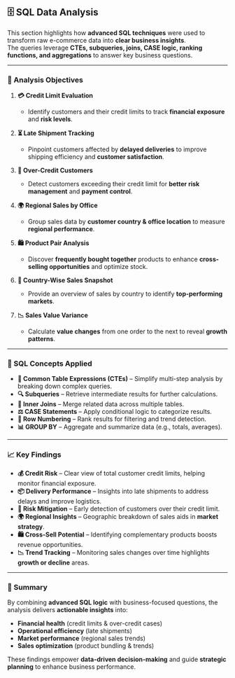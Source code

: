 ## 🗄 SQL Data Analysis

This section highlights how **advanced SQL techniques** were used to transform raw e-commerce data into **clear business insights**.  
The queries leverage **CTEs, subqueries, joins, CASE logic, ranking functions, and aggregations** to answer key business questions.

---

### 🎯 Analysis Objectives

1. **💳 Credit Limit Evaluation**

   - Identify customers and their credit limits to track **financial exposure** and **risk levels**.

2. **⏳ Late Shipment Tracking**

   - Pinpoint customers affected by **delayed deliveries** to improve shipping efficiency and **customer satisfaction**.

3. **🚨 Over-Credit Customers**

   - Detect customers exceeding their credit limit for **better risk management** and **payment control**.

4. **🌍 Regional Sales by Office**

   - Group sales data by **customer country & office location** to measure **regional performance**.

5. **🛍 Product Pair Analysis**

   - Discover **frequently bought together** products to enhance **cross-selling opportunities** and optimize stock.

6. **📌 Country-Wise Sales Snapshot**

   - Provide an overview of sales by country to identify **top-performing markets**.

7. **📉 Sales Value Variance**
   - Calculate **value changes** from one order to the next to reveal **growth patterns**.

---

### 🧠 SQL Concepts Applied

- **📜 Common Table Expressions (CTEs)** – Simplify multi-step analysis by breaking down complex queries.
- **🔍 Subqueries** – Retrieve intermediate results for further calculations.
- **🔗 Inner Joins** – Merge related data across multiple tables.
- **⚖ CASE Statements** – Apply conditional logic to categorize results.
- **🔢 Row Numbering** – Rank results for filtering and trend detection.
- **📊 GROUP BY** – Aggregate and summarize data (e.g., totals, averages).

---

### 📈 Key Findings

- **💰 Credit Risk** – Clear view of total customer credit limits, helping monitor financial exposure.
- **📦 Delivery Performance** – Insights into late shipments to address delays and improve logistics.
- **🚨 Risk Mitigation** – Early detection of customers over their credit limit.
- **🌍 Regional Insights** – Geographic breakdown of sales aids in **market strategy**.
- **🛍 Cross-Sell Potential** – Identifying complementary products boosts revenue opportunities.
- **📉 Trend Tracking** – Monitoring sales changes over time highlights **growth or decline** areas.

---

### 🏁 Summary

By combining **advanced SQL logic** with business-focused questions, the analysis delivers **actionable insights** into:

- **Financial health** (credit limits & over-credit cases)
- **Operational efficiency** (late shipments)
- **Market performance** (regional sales trends)
- **Sales optimization** (product bundling & trends)

These findings empower **data-driven decision-making** and guide **strategic planning** to enhance business performance.
